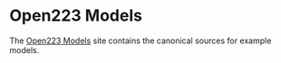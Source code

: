 # Open223 Models

The [Open223 Models](https://models.open223.info/) site contains the canonical sources for example models.

